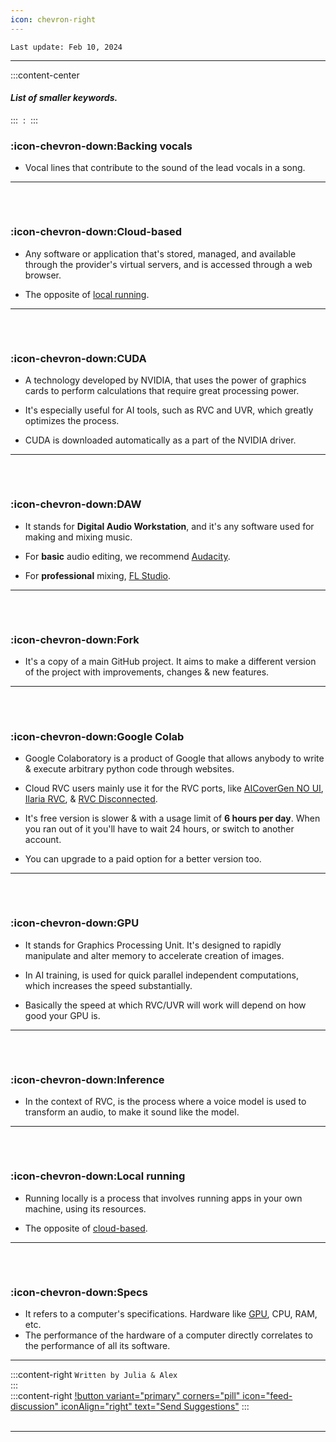 ```yaml
---
icon: chevron-right
---
```


``Last update: Feb 10, 2024``
***
:::content-center

#### *List of smaller keywords.* 
:::
‎
:   ‎
:::
### :icon-chevron-down:Backing vocals
- Vocal lines that contribute to the sound of the lead vocals in a song.      
***

###### ‎
### :icon-chevron-down:Cloud-based
- Any software or application that's stored, managed, and available through the provider's virtual servers, and is accessed through a web browser.        

- The opposite of <u>[local running</u>](https://aihubdocs.github.io/other/glossary/#local-running).          
***
###### ‎       
### :icon-chevron-down:CUDA
- A technology developed by NVIDIA, that uses the power of graphics cards to perform calculations that require great processing power.    
- It's especially useful for AI tools, such as RVC and UVR, which greatly optimizes the process.       

- CUDA is downloaded automatically as a part of the NVIDIA driver.            
***
###### ‎       
### :icon-chevron-down:DAW
- It stands for **Digital Audio Workstation**, and it's any software used for making and mixing music.    

- For **basic** audio editing, we recommend <u>[Audacity</u>](https://www.audacityteam.org/).     
- For **professional** mixing, <u>[FL Studio</u>](https://www.image-line.com/fl-studio-download/).        
***
###### ‎       
### :icon-chevron-down:Fork
- It's a copy of a main GitHub project. It aims to make a different version of the project with improvements, changes & new features.       
***
###### ‎
### :icon-chevron-down:Google Colab
- Google Colaboratory is a product of Google that allows anybody to write & execute arbitrary python code through websites.     

- Cloud RVC users mainly use it for the RVC ports, like <u>[AICoverGen NO UI](https://aihubdocs.github.io/en/rvc/cloud/inference/aicovergen-no-ui/)</u>, <u>[Ilaria RVC</u>](https://aihubdocs.github.io/en/rvc/cloud/inference/ilaria-rvc/), & <u>[RVC Disconnected</u>](https://aihubdocs.github.io/en/rvc/cloud/training/rvc-disconnected/).    

- It's free version is slower & with a usage limit of **6 hours per day**. When you ran out of it you'll have to wait 24 hours, or switch to another account.

- You can upgrade to a paid option for a better version too. 
***
###### ‎       
### :icon-chevron-down:GPU
- It stands for Graphics Processing Unit. It's designed to rapidly manipulate and alter memory to accelerate creation of images.    

- In AI training, is used for quick parallel independent computations, which increases the speed substantially.     

- Basically the speed at which RVC/UVR will work will depend on how good your GPU is.       
               
***
###### ‎       
### :icon-chevron-down:Inference
- In the context of RVC, is the process where a voice model is used to transform an audio, to make it sound like the model.       
***
###### ‎       
### :icon-chevron-down:Local running
- Running locally is a process that involves running apps in your own machine, using its resources.       

- The opposite of <u>[cloud-based](https://aihubdocs.github.io/en/other/glossary/#cloud-based)</u>.        
   
***
###### ‎       
### :icon-chevron-down:Specs
- It refers to a computer's specifications. Hardware like <u>[GPU</u>](https://aihubdocs.github.io/en/other/glossary/#gpu), CPU, RAM, etc.     
- The performance of the hardware of a computer directly correlates to the performance of all its software.
***
:::content-right
``Written by Julia & Alex``    
:::
‎   
:::content-right
[!button variant="primary" corners="pill" icon="feed-discussion" iconAlign="right" text="Send Suggestions"](https://forms.gle/3GVR7opzpQrhgRCj9)
:::
‎   
‎   
***